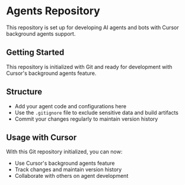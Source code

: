 # Agents Repository

This repository is set up for developing AI agents and bots with Cursor background agents support.

## Getting Started

This repository is initialized with Git and ready for development with Cursor's background agents feature.

## Structure

- Add your agent code and configurations here
- Use the `.gitignore` file to exclude sensitive data and build artifacts
- Commit your changes regularly to maintain version history

## Usage with Cursor

With this Git repository initialized, you can now:
- Use Cursor's background agents feature
- Track changes and maintain version history
- Collaborate with others on agent development
